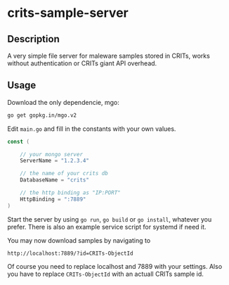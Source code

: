 # crits-sample-server

## Description

A very simple file server for maleware samples stored in CRITs, works without authentication or CRITs giant API overhead.

## Usage

Download the only dependencie, mgo:
```bash
go get gopkg.in/mgo.v2
```
Edit `main.go` and fill in the constants with your own values.
```go
const (

	// your mongo server
	ServerName = "1.2.3.4"

	// the name of your crits db
	DatabaseName = "crits"

	// the http binding as "IP:PORT"
	HttpBinding = ":7889"
)
```
Start the server by using `go run`, `go build` or `go install`, whatever you prefer.
There is also an example service script for systemd if need it.

You may now download samples by navigating to
```
http://localhost:7889/?id=CRITs-ObjectId
```
Of course you need to replace localhost and 7889 with your settings. Also you have to replace `CRITs-ObjectId` with an actuall CRITs sample id.